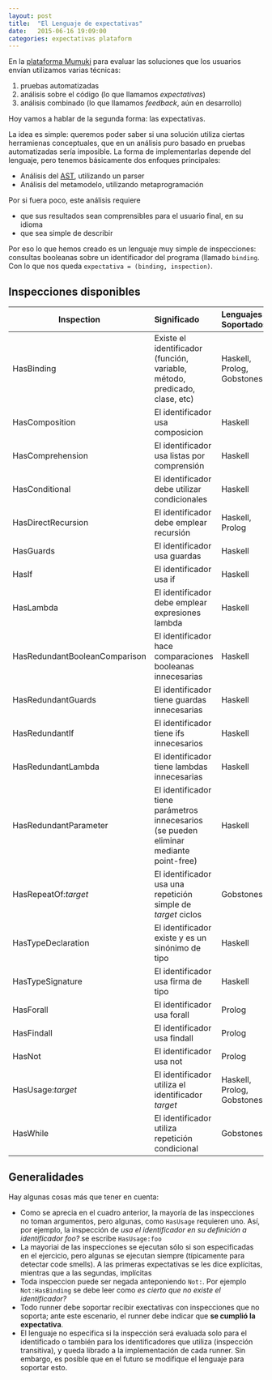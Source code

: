 ```yaml
---
layout: post
title:  "El Lenguaje de expectativas"
date:   2015-06-16 19:09:00
categories: expectativas plataform
---
```


En la [plataforma Mumuki](http://mumuki.io) para evaluar las soluciones que los usuarios envían utilizamos varias técnicas:

  1. pruebas automatizadas
  1. análisis sobre el código (lo que llamamos _expectativas_)
  1. análisis combinado (lo que llamamos _feedback_, aún en desarrollo)

Hoy vamos a hablar de la segunda forma: las expectativas.  

La idea es simple: queremos poder saber si una solución utiliza ciertas herramienas conceptuales, que en un análisis puro basado en pruebas automatizadas sería imposible. La forma de implementarlas depende del lenguaje, pero tenemos básicamente dos enfoques principales:

* Análisis del [AST](https://en.wikipedia.org/wiki/Abstract_syntax_tree), utilizando un parser
* Análisis del metamodelo, utilizando metaprogramación

Por si fuera poco, este análisis requiere
* que sus resultados sean comprensibles para el usuario final, en su idioma
* que sea simple de describir

Por eso lo que hemos creado es un lenguaje muy simple de inspecciones: consultas booleanas sobre un identificador del programa (llamado `binding`. Con lo que nos queda `expectativa = (binding, inspection)`.

## Inspecciones disponibles 

|Inspection|Significado|Lenguajes Soportados|
|----------|:----------|:-------------------|
|HasBinding|Existe el identificador (función, variable, método, predicado, clase, etc)|Haskell, Prolog, Gobstones|
|HasComposition|El identificador usa composicion|Haskell|
|HasComprehension|El identificador usa listas por comprensión|Haskell|
|HasConditional| El identificador debe utilizar condicionales|Haskell|
|HasDirectRecursion| El identificador debe emplear recursión|Haskell, Prolog|
|HasGuards| El identificador usa guardas|Haskell|
|HasIf| El identificador usa if|Haskell|
|HasLambda| El identificador debe emplear expresiones lambda|Haskell|
|HasRedundantBooleanComparison| El identificador hace comparaciones booleanas innecesarias|Haskell|
|HasRedundantGuards| El identificador tiene guardas innecesarias|Haskell|
|HasRedundantIf| El identificador tiene ifs innecesarios|Haskell|
|HasRedundantLambda| El identificador tiene lambdas innecesarias|Haskell|
|HasRedundantParameter| El identificador tiene parámetros innecesarios (se pueden eliminar mediante point-free)|Haskell|
|HasRepeatOf:_target_| El identificador usa una repetición simple de _target_ ciclos |Gobstones|
|HasTypeDeclaration|El identificador existe y es un sinónimo de tipo|Haskell|
|HasTypeSignature|El identificador usa firma de tipo|Haskell|
|HasForall|El identificador usa forall|Prolog|
|HasFindall|El identificador usa findall|Prolog|
|HasNot|El identificador usa not|Prolog|
|HasUsage:_target_| El identificador utiliza el identificador _target_|Haskell, Prolog, Gobstones|
|HasWhile| El identificador utiliza repetición condicional|Gobstones|
  
## Generalidades

Hay algunas cosas más que tener en cuenta:
* Como se aprecia en el cuadro anterior, la mayoría de las inspecciones no toman argumentos, pero algunas, como `HasUsage` requieren uno. Así, por ejemplo, la inspección de _usa el identificador en su definición a identificador foo?_ se escribe `HasUsage:foo`
* La mayoriai de las inspecciones se ejecutan sólo si son especificadas en el ejercicio, pero algunas se ejecutan siempre (típicamente para detectar code smells). A las primeras expectativas se les dice explícitas, mientras que a las segundas, implícitas
* Toda inspeccion puede ser negada anteponiendo `Not:`. Por ejemplo `Not:HasBinding` se debe leer como _es cierto que no existe el identificador?_
* Todo runner debe soportar recibir exectativas con inspecciones que no soporta; ante este escenario, el runner debe indicar que **se cumplió la expectativa**.
* El lenguaje no especifica si la inspección será evaluada solo para el identificado o también para los identificadores que utiliza (inspección transitiva), y queda librado a la implementación de cada runner. Sin embargo, es posible que en el futuro se modifique el lenguaje para soportar esto. 
